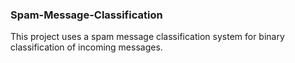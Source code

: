 ### Spam-Message-Classification
This project uses a spam message classification system for binary classification of incoming messages.
